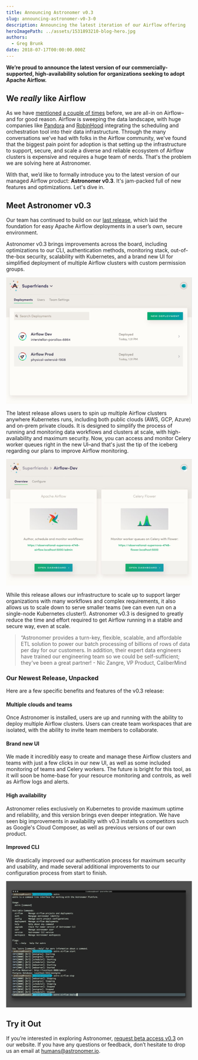 ```yaml
---
title: Announcing Astronomer v0.3
slug: announcing-astronomer-v0-3-0
description: Announcing the latest iteration of our Airflow offering
heroImagePath: ../assets/1531893210-blog-hero.jpg
authors:
  - Greg Brunk
date: 2018-07-17T00:00:00.000Z
---
```

<!-- markdownlint-disable-next-line -->
**We’re proud to announce the latest version of our commercially-supported, high-availability solution for organizations seeking to adopt Apache Airflow.**

## We *really* like Airflow

As we have [mentioned](https://www.astronomer.io/blog/astronomer-is-the-airflow-company/) [a couple of times](https://blog.midweststartups.com/picking-a-favorite-child-988a850aafe8?gi=273d352a67b7) before, we are all-in on Airflow–and for good reason. Airflow is sweeping the data landscape, with huge companies like [Pandora](https://engineering.pandora.com/apache-airflow-at-pandora-1d7a844d68ee) and [RobinHood](https://robinhood.engineering/why-robinhood-uses-airflow-aed13a9a90c8) integrating the scheduling and orchestration tool into their data infrastructure. Through the many conversations we've had with folks in the Airflow community, we've found that the biggest pain point for adoption is that setting up the infrastructure to support, secure, and scale a diverse and reliable ecosystem of Airflow clusters is expensive and requires a huge team of nerds. That's the problem we are solving here at Astronomer. 

With that, we’d like to formally introduce you to the latest version of our managed Airflow product: **Astronomer v0.3**. It's jam-packed full of new features and optimizations. Let's dive in.

## Meet Astronomer v0.3

Our team has continued to build on our [last release](https://www.astronomer.io/blog/announcing-astronomer-enterprise-edition-0-2-0/), which laid the foundation for easy Apache Airflow deployments in a user’s own, secure environment.

Astronomer v0.3 brings improvements across the board, including optimizations to our CLI, authentication methods, monitoring stack, out-of-the-box security, scalability with Kubernetes, and a brand new UI for simplified deployment of multiple Airflow clusters with custom permission groups. 

![1531895646-featurescalability.jpg](../assets/1531895646-featurescalability.jpg)

The latest release allows users to spin up multiple Airflow clusters anywhere Kubernetes runs, including both public clouds (AWS, GCP, Azure) and on-prem private clouds. It is designed to simplify the process of running and monitoring data workflows and clusters at scale, with high-availability and maximum security. Now, you can access and monitor Celery worker queues right in the new UI–and that's just the tip of the iceberg regarding our plans to improve Airflow monitoring.

![1531896701-featuredeployments.jpg](../assets/1531896701-featuredeployments.jpg)

While this release allows our infrastructure to scale up to support larger organizations with many workflows and complex requirements, it also allows us to scale down to serve smaller teams (we can even run on a single-node Kubernetes cluster!). Astronomer v0.3 is designed to greatly reduce the time and effort required to get Airflow running in a stable and secure way, even at scale.

> “Astronomer provides a turn-key, flexible, scalable, and affordable ETL solution to power our batch processing of billions of rows of data per day for our customers. In addition, their expert data engineers have trained our engineering team so we could be self-sufficient; they've been a great partner! - Nic Zangre, VP Product, CaliberMind

### Our Newest Release, Unpacked

Here are a few specific benefits and features of the v0.3 release: 

#### Multiple clouds and teams

Once Astronomer is installed, users are up and running with the ability to deploy multiple Airflow clusters. Users can create team workspaces that are isolated, with the ability to invite team members to collaborate.

#### Brand new UI

We made it incredibly easy to create and manage these Airflow clusters and teams with just a few clicks in our new UI, as well as some included monitoring of teams and Celery workers. The future is bright for this tool, as it will soon be home-base for your resource monitoring and controls, as well as Airflow logs and alerts.

#### High availability

Astronomer relies exclusively on Kubernetes to provide maximum uptime and reliability, and this version brings even deeper integration. We have seen big improvements in availability with v0.3 installs vs competitors such as Google's Cloud Composer, as well as previous versions of our own product.

#### Improved CLI

We drastically improved our authentication process for maximum security and usability, and made several additional improvements to our configuration process from start to finish. 

![1531896597-featuredeveloper.jpg](../assets/1531896597-featuredeveloper.jpg)

## Try it Out

If you’re interested in exploring Astronomer, [request beta access v0.3](https://www.astronomer.io/#beta-request) on our website. If you have any questions or feedback, don’t hesitate to drop us an email at [humans@astronomer.io](mailto:humans@astronomer.io).
